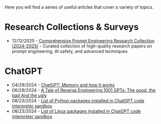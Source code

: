 Here you will find a series of useful articles that cover a variety of topics.

# Research Collections & Surveys

- 12/12/2025 - [Comprehensive Prompt Engineering Research Collection (2024-2025)](./12122025-comprehensive-prompt-engineering-research-2024-2025.md) - Curated collection of high-quality research papers on prompt engineering, AI safety, and advanced techniques

# ChatGPT

- 04/29/2024 - [ChatGPT: Memory and how it works](./chatgpt-bio-tool-and-memory/chatgpt-bio-and-memory.md)
- 06/29/2024 - [A Tale of Reverse Engineering 1001 GPTs: The good, the bad And the ugly](./recon2024-bigbadugly/README.md)
- 08/23/2024 - [List of Python packages installed in ChatGPT code interpreter sandbox](./chatgpt-sandbox/chatgpt-code-python-pkglist-08232024.md)
- 08/23/2024 - [List of Linux packages installed in ChatGPT code interpreter sandbox](./chatgpt-sandbox/chatgpt-code-pkglist-08232024.md)
